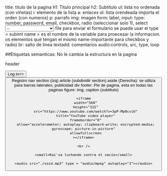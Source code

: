 title: titulo de la pagina
h1: Titulo principal
h2: Subtitulo
ul: lista no ordenada (con viñetas)
i: elemento de la lista
a: enlaces
ol: lista orendeada importa el orden (con numeros)
p: parrafo
img: imagen
form: label, 
input: 
    type: number, password, email, checkbox, radio (seleccionar solo 1), 
    select 
    <select>
        <optgroup label = "Ingenieria">
            <option value="0"> -- <option> //Opcion por defecto
            <option value="electronica"> Electronica </option>
            <option value="teleco"> Telecomunicaciones </option>
        </optgroup>
    </select>
    file 
    para enviar el formulario se puede usar el type = subimt
name = es el nombre de la variable para proecesar la informacion. os elementos que tengan el mismo name-importante para checkbox y radio)
br: salto de linea
textadd: comentarios
audio:controls, src, type, loop 
<audio>
    <track kind="subttitles" src="./.vtt" srclan="es" label="Spanish"> //subtitulos en español
</audio>

##Etiquetas semanticas: No le cambia la estructura en la pagina

header

<form>
    <button>Log in<>
    <button> Registro 
nav
section (izq)
    article (subdividir section)
aside (Derecha): se utiliza para barras laterales, publicidad
div 
footer: Pie de pagina, esta en todas las paginas
figure: img, caption (subtitulo)


    <iframe
      width="560"
      height="315"
      src="https://www.youtube.com/watch?v=3pP-Mp0cviU"
      title="YouTube video player"
      frameborder="0"
      allow="accelerometer; autoplay; clipboard-write; encrypted-media; gyroscope; picture-in-picture"
      allowfullscreen
    ></iframe>

    <br />

    <small>Kai'sa luchando contra el vacío</small>

    <audio src="./void.mp3" type = "audio/mpeg" autoplay="1"></audio>